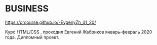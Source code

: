 # BUSINESS
https://orcourse.github.io/-EvgenyZh_01_20/

Курс HTML/CSS , проходил Евгений Жабриков январь-февраль 2020 года. Дипломный проект.
